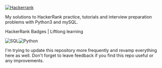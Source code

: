[![Hackerrank](https://github.com/Kanangnut/hackerrank-solutions/assets/130201193/1cb4611c-aa7a-405a-976b-2b5a9edde409)](https://www.hackerrank.com/kanangnut_s?hr_r=1)

My solutions to HackerRank practice, tutorials and interview preparation problems with Python3 and mySQL.

HackerRank Badges | Liftlong learning

![SQL](https://github.com/Kanangnut/hackerrank-solutions/assets/130201193/838bb659-fb1e-46cd-a284-fe307db79e4d)![Python](https://github.com/Kanangnut/hackerrank-solutions/assets/130201193/a0484a56-6179-41d4-8ea9-aeae0d1512ef)

I'm trying to update this repository more frequently and revamp everything here as well.
Don't forget to leave feedback if you find this repo useful or any improvements.
